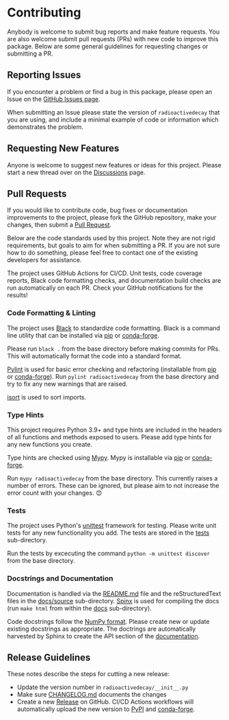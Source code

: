 # Contributing

Anybody is welcome to submit bug reports and make feature requests. You are
also welcome submit pull requests (PRs) with new code to improve this package.
Below are some general guidelines for requesting changes or submitting a PR.


## Reporting Issues

If you encounter a problem or find a bug in this package, please open an Issue
on the
[GitHub Issues page](https://github.com/radioactivedecay/radioactivedecay/issues).

When submitting an Issue please state the version of ``radioactivedecay`` that
you are using, and include a minimal example of code or information which
demonstrates the problem.


## Requesting New Features

Anyone is welcome to suggest new features or ideas for this project. Please
start a new thread over on the
[Discussions](https://github.com/radioactivedecay/radioactivedecay/discussions)
page.


## Pull Requests

If you would like to contribute code, bug fixes or documentation improvements
to the project, please fork the GitHub repository, make your changes, then
submit a [Pull Request](https://github.com/radioactivedecay/radioactivedecay/pulls).

Below are the code standards used by this project. Note they are not rigid
requirements, but goals to aim for when submitting a PR. If you are not sure
how to do something, please feel free to contact one of the existing developers
for assistance.

The project uses GitHub Actions for CI/CD. Unit tests, code coverage reports,
Black code formatting checks, and documentation build checks are run
automatically on each PR. Check your GitHub notifications for the results!


### Code Formatting & Linting

The project uses [Black](https://black.readthedocs.io/en/stable/) to
standardize code formatting. Black is a command line utility that can be
installed via [pip](https://pypi.org/project/black/) or
[conda-forge](https://anaconda.org/conda-forge/black).

Please run ``black .`` from the base directory before making commits for PRs.
This will automatically format the code into a standard format.

[Pylint](https://www.pylint.org/) is used for basic error checking and
refactoring (installable from [pip](https://pypi.org/project/pylint/) or
[conda-forge](https://anaconda.org/conda-forge/pylint)). Run
``pylint radioactivedecay`` from the base directory and try to fix any new
warnings that are raised.

[isort](https://github.com/PyCQA/isort) is used to sort imports.


### Type Hints

This project requires Python 3.9+ and type hints are included in the headers of
all functions and methods exposed to users. Please add type hints for any new
functions you create.

Type hints are checked using [Mypy](http://mypy-lang.org/). Mypy is installable
via [pip](https://pypi.org/project/mypy/) or
[conda-forge](https://anaconda.org/conda-forge/mypy).

Run ``mypy radioactivedecay`` from the base directory. This currently raises a
number of errors. These can be ignored, but please aim to not increase the
error count with your changes. 😊


### Tests

The project uses Python's
[unittest](https://docs.python.org/3/library/unittest.html) framework for
testing. Please write unit tests for any new functionality you add. The
tests are stored in the
[tests](https://github.com/radioactivedecay/radioactivedecay/tree/main/tests)
sub-directory.

Run the tests by excecuting the command ``python -m unittest discover`` from
the base directory.


### Docstrings and Documentation

Documentation is handled via the
[README.md](https://github.com/radioactivedecay/radioactivedecay/blob/main/README.md)
file and the reStructuredText files in the
[docs/source](https://github.com/radioactivedecay/radioactivedecay/tree/main/docs/source/)
sub-directory. [Spinx](http://www.sphinx-doc.org/en/master/) is used for compiling the
docs (run ``make html`` from within the
[docs](https://github.com/radioactivedecay/radioactivedecay/tree/main/docs/)
 sub-directory).

Code docstrings follow the
[NumPy format](https://numpydoc.readthedocs.io/en/latest/format.html). Please
create new or update existing docstrings as appropriate. The doctrings are
automatically harvested by Sphinx to create the API section of the
[documentation](https://radioactivedecay.github.io/api.html).


## Release Guidelines

These notes describe the steps for cutting a new release:

* Update the version number in `radioactivedecay/__init__.py`
* Make sure
[CHANGELOG.md](https://github.com/radioactivedecay/radioactivedecay/blob/main/CHANGELOG.md)
documents the changes
* Create a new
[Release](https://github.com/radioactivedecay/radioactivedecay/releases)
on GitHub. CI/CD Actions workflows will automatically upload the new version to
[PyPI](https://pypi.org/project/radioactivedecay/) and
[conda-forge](https://anaconda.org/conda-forge/radioactivedecay).
